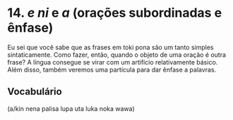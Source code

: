 # 14. _e ni_ e _a_ (orações subordinadas e ênfase)

Eu sei que você sabe que as frases em toki pona são um tanto simples sintaticamente. Como fazer, então, quando o objeto de uma oração é outra frase? A língua consegue se virar com um artifício relativamente básico. Além disso, também veremos uma partícula para dar ênfase a palavras.

## Vocabulário

(a/kin nena palisa lupa uta luka noka wawa)